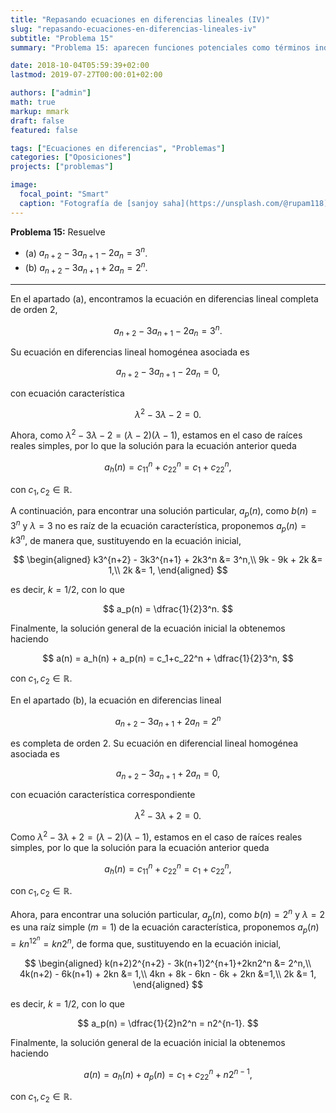```yaml
---
title: "Repasando ecuaciones en diferencias lineales (IV)"
slug: "repasando-ecuaciones-en-diferencias-lineales-iv"
subtitle: "Problema 15"
summary: "Problema 15: aparecen funciones potenciales como términos independientes."

date: 2018-10-04T05:59:39+02:00
lastmod: 2019-07-27T00:00:01+02:00

authors: ["admin"]
math: true
markup: mmark
draft: false
featured: false

tags: ["Ecuaciones en diferencias", "Problemas"]
categories: ["Oposiciones"]
projects: ["problemas"]

image:
  focal_point: "Smart"
  caption: "Fotografía de [sanjoy saha](https://unsplash.com/@rupam118), disponible en [Unsplash](https://unsplash.com/photos/0BZlxflMHJ8)."
---
```


**Problema 15:** Resuelve

- (a) $a_{n+2}-3a_{n+1}-2a_n = 3^n$.
- (b) $a_{n+2}-3a_{n+1}+2a_n = 2^n$.

***

En el apartado (a), encontramos la ecuación en diferencias lineal completa de orden 2, 

$$
a_{n+2}-3a_{n+1}-2a_n = 3^n.
$$

Su ecuación en diferencias lineal homogénea asociada es 

$$
a_{n+2}-3a_{n+1}-2a_n = 0,
$$

con ecuación característica 

$$
\lambda^2 - 3\lambda - 2 = 0.
$$ 

Ahora, como $\lambda^2 - 3\lambda - 2=(\lambda - 2)(\lambda - 1)$, estamos en el caso de raíces reales simples, por lo que la solución para la ecuación anterior queda 

$$
a_h(n) = c_11^n + c_22^n = c_1+c_22^n,
$$ 

con $c_1,c_2\in\mathbb{R}$. 

A continuación, para encontrar una solución particular, $a_p(n)$, como $b(n) = 3^n$ y $\lambda = 3$ no es raíz de la ecuación característica, proponemos $a_p(n) = k3^n$, de manera que, sustituyendo en la ecuación inicial, 

$$
\begin{aligned}
k3^{n+2} - 3k3^{n+1} + 2k3^n &= 3^n,\\ 
9k - 9k + 2k &= 1,\\
2k &= 1,
\end{aligned}
$$

es decir, $k = 1 / 2$, con lo que 

$$
a_p(n) = \dfrac{1}{2}3^n.
$$ 

Finalmente, la solución general de la ecuación inicial la obtenemos haciendo 

$$
a(n) = a_h(n) + a_p(n) = c_1+c_22^n + \dfrac{1}{2}3^n,
$$ 

con $c_1,c_2\in\mathbb{R}$.

En el apartado (b), la ecuación en diferencias lineal 

$$
a_{n+2}-3a_{n+1}+2a_n = 2^n
$$

es completa de orden 2. Su ecuación en diferencial lineal homogénea asociada es

$$
a_{n+2}-3a_{n+1}+2a_n = 0,
$$

con ecuación característica correspondiente 

$$
\lambda^2 - 3\lambda + 2 = 0.
$$ 

Como $\lambda^2 - 3\lambda + 2 = (\lambda - 2)(\lambda - 1)$, estamos en el caso de raíces reales simples, por lo que la solución para la ecuación anterior queda 

$$
a_h(n) = c_11^n + c_22^n=c_1+c_22^n,
$$ 

con $c_1,c_2\in\mathbb{R}$. 

Ahora, para encontrar una solución particular, $a_p(n)$, como $b(n) = 2^n$ y $\lambda=2$ es una raíz simple ($m=1$) de la ecuación característica, proponemos $a_p(n) = kn^12^n = kn2^n$, de forma que, sustituyendo en la ecuación inicial,

$$
\begin{aligned}
k(n+2)2^{n+2} - 3k(n+1)2^{n+1}+2kn2^n &= 2^n,\\
4k(n+2) - 6k(n+1) + 2kn &= 1,\\
4kn + 8k - 6kn - 6k + 2kn &=1,\\
2k &= 1,
\end{aligned}
$$

es decir, $k=1 / 2$, con lo que 

$$
a_p(n) = \dfrac{1}{2}n2^n = n2^{n-1}.
$$ 

Finalmente, la solución general de la ecuación inicial la obtenemos haciendo 

$$
a(n) = a_h(n) + a_p(n) = c_1+c_22^n+n2^{n-1},
$$ 

con $c_1,c_2\in\mathbb{R}$.
